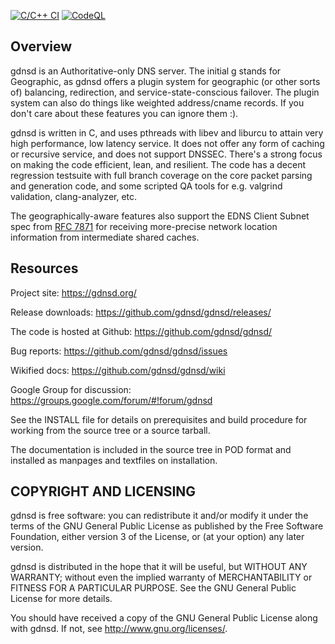 [![C/C++ CI](https://github.com/gdnsd/gdnsd/actions/workflows/c-cpp.yml/badge.svg?branch=master)](https://github.com/gdnsd/gdnsd/actions/workflows/c-cpp.yml)
[![CodeQL](https://github.com/gdnsd/gdnsd/actions/workflows/codeql.yml/badge.svg?branch=master)](https://github.com/gdnsd/gdnsd/actions/workflows/codeql.yml)

## Overview

gdnsd is an Authoritative-only DNS server. The initial g stands for Geographic, as gdnsd offers a plugin system for geographic (or other sorts of) balancing, redirection, and service-state-conscious failover. The plugin system can also do things like weighted address/cname records.  If you don't care about these features you can ignore them :).

gdnsd is written in C, and uses pthreads with libev and liburcu to attain very high performance, low latency service. It does not offer any form of caching or recursive service, and does not support DNSSEC.  There's a strong focus on making the code efficient, lean, and resilient.  The code has a decent regression testsuite with full branch coverage on the core packet parsing and generation code, and some scripted QA tools for e.g. valgrind validation, clang-analyzer, etc.

The geographically-aware features also support the EDNS Client Subnet spec from [RFC 7871](https://tools.ietf.org/html/rfc7871) for receiving more-precise network location information from intermediate shared caches.

## Resources

Project site: https://gdnsd.org/

Release downloads: https://github.com/gdnsd/gdnsd/releases/

The code is hosted at Github: https://github.com/gdnsd/gdnsd/

Bug reports: https://github.com/gdnsd/gdnsd/issues

Wikified docs: https://github.com/gdnsd/gdnsd/wiki

Google Group for discussion: https://groups.google.com/forum/#!forum/gdnsd

See the INSTALL file for details on prerequisites and build procedure
for working from the source tree or a source tarball.

The documentation is included in the source tree in POD format
and installed as manpages and textfiles on installation.

## COPYRIGHT AND LICENSING

gdnsd is free software: you can redistribute it and/or modify
it under the terms of the GNU General Public License as published by
the Free Software Foundation, either version 3 of the License, or
(at your option) any later version.

gdnsd is distributed in the hope that it will be useful,
but WITHOUT ANY WARRANTY; without even the implied warranty of
MERCHANTABILITY or FITNESS FOR A PARTICULAR PURPOSE.  See the
GNU General Public License for more details.

You should have received a copy of the GNU General Public License
along with gdnsd.  If not, see <http://www.gnu.org/licenses/>.
